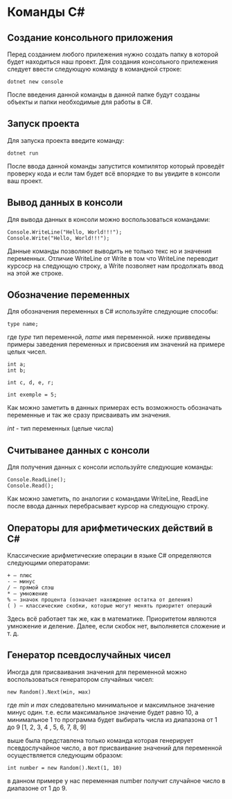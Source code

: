 # __Команды C#__

## __Создание консольного приложения__

Перед созданием любого прилежения нужно создать папку в которой будет находиться наш проект.
Для создания консольного прилежения следует ввести следующую команду в командной строке:

    dotnet new console

После введения данной команды в данной папке будут созданы объекты и папки необходимые для работы в C#.

## __Запуск проекта__

Для запуска проекта введите команду:

    dotnet run

После ввода данной команды запустится компилятор который проведёт проверку кода и если там будет всё впорядке то вы увидите в консоли ваш проект.

## __Вывод данных в консоли__

Для вывода данных в консоли можно воспользоваться командами:

    Console.WriteLine("Hello, World!!!");
    Console.Write("Hello, World!!!");

Данные команды позволяют выводить не только текс но и значения переменных.
Отличие WriteLine от Write в том что WriteLine переводит курсоср на следующую строку, а Write позволяет нам продолжать ввод на этой же строке.

## __Обозначение переменных__

Для обозначения переменных в C# используйте следующие способы:

    type name;

где _type_ тип переменной, _name_ имя переменной.
ниже привведены примеры заведения переменных и присвоения им значений на примере целых чисел.

    int a;
    int b;

    int c, d, e, r;

    int exemple = 5;

Как можно заметить в данных примерах есть возможность обозначать переменные и так же сразу присваивать им значения.

_int_ - тип переменных (целые числа)

## __Считыванее данных с консоли__

Для получения данных с консоли используйте следующие команды:

    Console.ReadLine();
    Console.Read();

Как можно заметить, по аналогии с командами WriteLine, ReadLine после ввода данных перебрасывает курсор на следующую строку.

## __Операторы для арифметических действий в С#__

Классические арифметические операции в языке С# определяются следующими операторами:

    + — плюс
    - — минус
    / — прямой слэш
    * — умножение
    % — значок процента (означает нахождение остатка от деления)
    ( ) — классические скобки, которые могут менять приоритет операций

Здесь всё работает так же, как в математике. Приоритетом являются умножение и деление. Далее, если скобок нет, выполняется сложение и т. д.

## __Генератор псевдослучайных чисел__

Иногда для присваивания значения для переменной можно воспользоваться генератором случайных чисел:

    new Random().Next(мin, маx)

где _min_ и _max_ следовательно минимальное и максимльное значение минус один.
т.е. если максимальное значение будет равно 10, а минимальное 1 то программа будет выбирать числа из диапазона от 1 до 9 [1, 2, 3, 4 , 5, 6, 7, 8, 9]

выше была представлена только команда которая генерирует псевдослучайное число, а вот присваивание значений для переменной осуществляется следующим образом:

    int number = new Random().Next(1, 10)

в данном примере у нас переменная number получит случайное число в диапазоне от 1 до 9.
